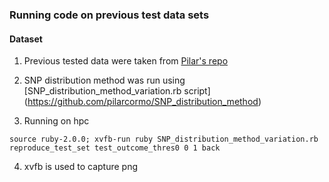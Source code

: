 ### Running code on previous test data sets

#### Dataset

1. Previous tested data were taken from [Pilar's repo](https://github.com/pilarcormo/SNP_distribution_method/tree/master/arabidopsis_datasets/No_centromere/100kb_contigs/bcf2_nocen_chr3_100kb)

2. SNP distribution method was run using [SNP\_distribution\_method_variation.rb script] (https://github.com/pilarcormo/SNP_distribution_method)

3. Running on hpc

`source ruby-2.0.0; xvfb-run ruby SNP_distribution_method_variation.rb reproduce_test_set test_outcome_thres0 0 1 back`

4. xvfb is used to capture png
